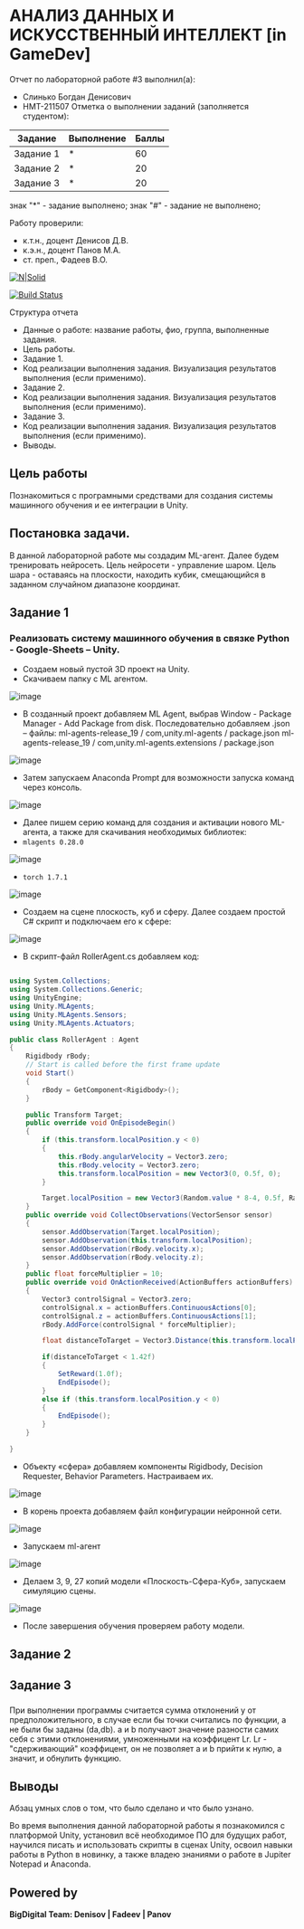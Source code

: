 # АНАЛИЗ ДАННЫХ И ИСКУССТВЕННЫЙ ИНТЕЛЛЕКТ [in GameDev]
Отчет по лабораторной работе #3 выполнил(а):
- Слинько Богдан Денисович
- НМТ-211507
Отметка о выполнении заданий (заполняется студентом):

| Задание | Выполнение | Баллы |
| ------ | ------ | ------ |
| Задание 1 | * | 60 |
| Задание 2 | * | 20 |
| Задание 3 | * | 20 |

знак "*" - задание выполнено; знак "#" - задание не выполнено;

Работу проверили:
- к.т.н., доцент Денисов Д.В.
- к.э.н., доцент Панов М.А.
- ст. преп., Фадеев В.О.

[![N|Solid](https://cldup.com/dTxpPi9lDf.thumb.png)](https://nodesource.com/products/nsolid)

[![Build Status](https://travis-ci.org/joemccann/dillinger.svg?branch=master)](https://travis-ci.org/joemccann/dillinger)

Структура отчета

- Данные о работе: название работы, фио, группа, выполненные задания.
- Цель работы.
- Задание 1.
- Код реализации выполнения задания. Визуализация результатов выполнения (если применимо).
- Задание 2.
- Код реализации выполнения задания. Визуализация результатов выполнения (если применимо).
- Задание 3.
- Код реализации выполнения задания. Визуализация результатов выполнения (если применимо).
- Выводы.

## Цель работы
Познакомиться с програмными средствами для создания cистемы машинного обучения и ее интеграции в Unity.

## Постановка задачи.
В данной лабораторной работе мы создадим ML-агент. Далее будем тренировать нейросеть. Цель нейросети - управление шаром. Цель шара - оставаясь на плоскости, находить кубик, смещающийся в заданном случайном диапазоне координат.

## Задание 1
### Реализовать систему машинного обучения в связке Python - Google-Sheets – Unity.
-	Создаем новый пустой 3D проект на Unity.
-	Скачиваем папку с ML агентом. 

![image](https://user-images.githubusercontent.com/114569910/197943922-8c1c3fcd-d4b5-43f5-94f8-aba7a1b67846.png)
- В созданный проект добавляем ML Agent, выбрав Window - Package Manager - Add Package from disk. Последовательно добавляем .json – файлы:
	ml-agents-release_19 / com,unity.ml-agents / package.json
	ml-agents-release_19 / com,unity.ml-agents.extensions / package.json
  
![image](https://user-images.githubusercontent.com/114569910/197944844-45e2d5d1-c8d9-4b1a-9061-52653348d942.png)
-	Затем запускаем Anaconda Prompt для возможности запуска команд через консоль.

![image](https://user-images.githubusercontent.com/114569910/197945025-c1e56b8a-fdf4-45bf-a23d-255f0713c980.png)
- Далее пишем серию команд для создания и активации нового ML-агента, а также для скачивания необходимых библиотек:
- `mlagents 0.28.0`

![image](https://user-images.githubusercontent.com/114569910/197945245-e580fd81-b797-4056-a015-35b56c177296.png)
- `torch 1.7.1`

![image](https://user-images.githubusercontent.com/114569910/197945538-f4b228ed-f5d3-4f8e-8acf-682a2f2f1052.png)
- Создаем на сцене плоскость, куб и сферу. Далее создаем простой C# скрипт и подключаем его к сфере:

![image](https://user-images.githubusercontent.com/114569910/197945817-ef8f180b-e340-43c3-b97f-d1928dbf0d7d.png)
- В скрипт-файл RollerAgent.cs добавляем код:

```C#

using System.Collections;
using System.Collections.Generic;
using UnityEngine;
using Unity.MLAgents;
using Unity.MLAgents.Sensors;
using Unity.MLAgents.Actuators;

public class RollerAgent : Agent
{
    Rigidbody rBody;
    // Start is called before the first frame update
    void Start()
    {
        rBody = GetComponent<Rigidbody>();
    }

    public Transform Target;
    public override void OnEpisodeBegin()
    {
        if (this.transform.localPosition.y < 0)
        {
            this.rBody.angularVelocity = Vector3.zero;
            this.rBody.velocity = Vector3.zero;
            this.transform.localPosition = new Vector3(0, 0.5f, 0);
        }

        Target.localPosition = new Vector3(Random.value * 8-4, 0.5f, Random.value * 8-4);
    }
    public override void CollectObservations(VectorSensor sensor)
    {
        sensor.AddObservation(Target.localPosition);
        sensor.AddObservation(this.transform.localPosition);
        sensor.AddObservation(rBody.velocity.x);
        sensor.AddObservation(rBody.velocity.z);
    }
    public float forceMultiplier = 10;
    public override void OnActionReceived(ActionBuffers actionBuffers)
    {
        Vector3 controlSignal = Vector3.zero;
        controlSignal.x = actionBuffers.ContinuousActions[0];
        controlSignal.z = actionBuffers.ContinuousActions[1];
        rBody.AddForce(controlSignal * forceMultiplier);

        float distanceToTarget = Vector3.Distance(this.transform.localPosition, Target.localPosition);

        if(distanceToTarget < 1.42f)
        {
            SetReward(1.0f);
            EndEpisode();
        }
        else if (this.transform.localPosition.y < 0)
        {
            EndEpisode();
        }
    }

}

```
- Объекту «сфера» добавляем компоненты Rigidbody, Decision Requester, Behavior Parameters. Настраиваем их.

![image](https://user-images.githubusercontent.com/114569910/197946384-746b3a43-4ddd-4d06-8876-46061d4be516.png)
- В корень проекта добавляем файл конфигурации нейронной сети.

![image](https://user-images.githubusercontent.com/114569910/197946441-b6d38a86-00a3-4dfa-9d97-1bd36343e79b.png)
- Запускаем ml-агент

![image](https://user-images.githubusercontent.com/114569910/197946480-77590d03-660d-4a35-908e-24b89877a747.png)
- Делаем 3, 9, 27 копий модели «Плоскость-Сфера-Куб», запускаем симуляцию сцены.

![image](https://user-images.githubusercontent.com/114569910/197946593-045279dd-6970-4f7c-b290-7c35d7fa373f.png)
- После завершения обучения проверяем работу модели.

## Задание 2
### 

## Задание 3
### 
При выполнении программы считается сумма отклонений y от предположительного, в случае если бы точки считались по функции, а не были бы заданы (da,db). a и b получают значение разности самих себя с этими отклонениями, умноженными на коэффицент Lr. Lr - "сдерживающий" коэффицент, он не позволяет a и b прийти к нулю, а значит, и обнулить функцию.
## Выводы
Абзац умных слов о том, что было сделано и что было узнано.

Во время выполнения данной лабораторной работы я познакомился с платформой Unity, установил всё необходимое ПО для будущих работ, научился писать и использовать скрипты в сценах Unity, освоил навыки работы в Python в новинку, а также владею знаниями о работе в Jupiter Notepad и Anaconda.

## Powered by

**BigDigital Team: Denisov | Fadeev | Panov**
